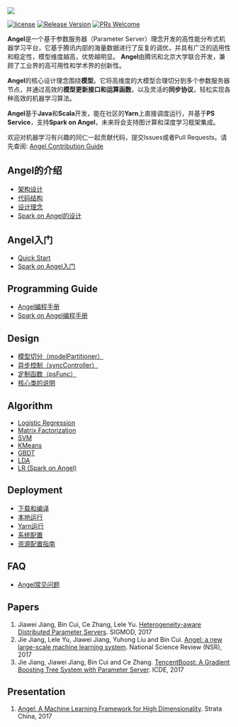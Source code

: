 ![](assets/angel_logo.png)


[![license](http://img.shields.io/badge/license-BSD3-blue.svg?style=flat)](https://github.com/tencent/angel/blob/master/LICENSE)
[![Release Version](https://img.shields.io/badge/release-1.1.0-red.svg)](https://github.com/tencent/angel/releases)
[![PRs Welcome](https://img.shields.io/badge/PRs-welcome-brightgreen.svg)](https://github.com/tencent/angel/pulls)


**Angel**是一个基于参数服务器（Parameter Server）理念开发的高性能分布式机器学习平台，它基于腾讯内部的海量数据进行了反复的调优，并具有广泛的适用性和稳定性，模型维度越高，优势越明显。 **Angel**由腾讯和北京大学联合开发，兼顾了工业界的高可用性和学术界的创新性。

**Angel**的核心设计理念围绕**模型**。它将高维度的大模型合理切分到多个参数服务器节点，并通过高效的**模型更新接口和运算函数**，以及灵活的**同步协议**，轻松实现各种高效的机器学习算法。

**Angel**基于**Java**和**Scala**开发，能在社区的**Yarn**上直接调度运行，并基于**PS Service**，支持**Spark on Angel**，未来将会支持图计算和深度学习框架集成。

欢迎对机器学习有兴趣的同仁一起贡献代码，提交Issues或者Pull Requests。请先查阅: [Angel Contribution Guide](https://github.com/Tencent/angel/blob/master/CONTRIBUTING.md)

## Angel的介绍

* [架构设计](./docs/overview/architecture.md)
* [代码结构](./docs/overview/framework.md)
* [设计理念](./docs/overview/design.md)
* [Spark on Angel的设计](./docs/overview/spark_on_angel.md)


## Angel入门
* [Quick Start](./docs/tutorials/angel_ps_quick_start.md)
* [Spark on Angel入门](./docs/tutorials/spark_on_angel_quick_start.md)


## Programming Guide

* [Angel编程手册](./docs/programmers_guide/angel_programing_guide.md)
* [Spark on Angel编程手册](./docs/programmers_guide/spark_on_angel_programing_guide.md)

## Design

* [模型切分（modelPartitioner）](./docs/design/model_partitioner.md)
* [异步控制（syncController）](./docs/design/sync_controller.md)
* [定制函数（psFunc）](./docs/design/psfFunc.md)
* [核心类的说明](./docs/apis/interface_api.md)


## Algorithm

* [Logistic Regression](./docs/algo/lr_on_angel.md)
* [Matrix Factorization](./docs/algo/mf_on_angel.md)
* [SVM](./docs/algo/svm_on_angel.md)
* [KMeans](./docs/algo/kmeans_on_angel.md)
* [GBDT](./docs/algo/gbdt_on_angel.md)
* [LDA](./docs/algo/lda_on_angel.md)
* [LR (Spark on Angel)](./docs/algo/spark_on_angel_optimizer.md)

## Deployment

* [下载和编译](./docs/deploy/source_compile.md)
* [本地运行](./docs/deploy/local_run.md)
* [Yarn运行](./docs/deploy/run_on_yarn.md)
* [系统配置](./docs/deploy/config_details.md)
* [资源配置指南](./docs/deploy/resource_config_guide.md)

## FAQ
* [Angel常见问题](https://github.com/Tencent/angel/wiki/Angel%E5%B8%B8%E8%A7%81%E9%97%AE%E9%A2%98)

## Papers
  1. Jiawei Jiang, Bin Cui, Ce Zhang, Lele Yu. [Heterogeneity-aware Distributed Parameter Servers](http://dl.acm.org/citation.cfm?id=3035933). SIGMOD, 2017
  2. Jie Jiang, Lele Yu, Jiawei Jiang, Yuhong Liu and Bin Cui. [Angel: a new large-scale machine learning system](https://academic.oup.com/nsr/article/3052720). National Science Review (NSR), 2017
  3. Jie Jiang, Jiawei Jiang,  Bin Cui and Ce Zhang. [TencentBoost: A Gradient Boosting Tree System with Parameter Server](http://ieeexplore.ieee.org/abstract/document/7929984/).	ICDE, 2017

## Presentation

1. [Angel: A Machine Learning Framework for High Dimensionality](https://cdn.oreillystatic.com/en/assets/1/event/273/Angel_%E9%9D%A2%E5%90%91%E9%AB%98%E7%BB%B4%E5%BA%A6%E7%9A%84%E6%9C%BA%E5%99%A8%E5%AD%A6%E4%B9%A0%E8%AE%A1%E7%AE%97%E6%A1%86%E6%9E%B6%20_Angel_%20A%20machine%20learning%20framework%20for%20high%20dimensionality_%20%E8%AE%B2%E8%AF%9D.pdf).  Strata China, 2017
